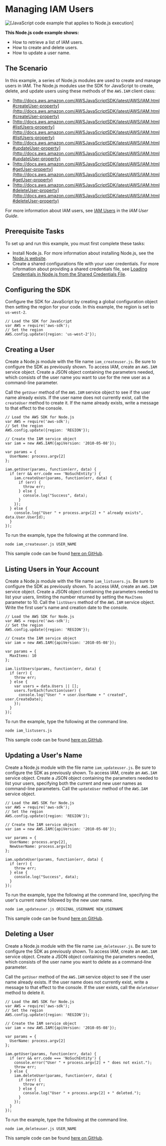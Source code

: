 # Managing IAM Users<a name="iam-examples-managing-users"></a>

![\[JavaScript code example that applies to Node.js execution\]](http://docs.aws.amazon.com/sdk-for-javascript/v2/developer-guide/images/nodeicon.png)

**This Node\.js code example shows:**
+ How to retrieve a list of IAM users\.
+ How to create and delete users\.
+ How to update a user name\.

## The Scenario<a name="iam-examples-managing-users-scenario"></a>

In this example, a series of Node\.js modules are used to create and manage users in IAM\. The Node\.js modules use the SDK for JavaScript to create, delete, and update users using these methods of the `AWS.IAM` client class:
+ [http://docs.aws.amazon.com/AWSJavaScriptSDK/latest/AWS/IAM.html#createUser-property](http://docs.aws.amazon.com/AWSJavaScriptSDK/latest/AWS/IAM.html#createUser-property)
+ [http://docs.aws.amazon.com/AWSJavaScriptSDK/latest/AWS/IAM.html#listUsers-property](http://docs.aws.amazon.com/AWSJavaScriptSDK/latest/AWS/IAM.html#listUsers-property)
+ [http://docs.aws.amazon.com/AWSJavaScriptSDK/latest/AWS/IAM.html#updateUser-property](http://docs.aws.amazon.com/AWSJavaScriptSDK/latest/AWS/IAM.html#updateUser-property)
+ [http://docs.aws.amazon.com/AWSJavaScriptSDK/latest/AWS/IAM.html#getUser-property](http://docs.aws.amazon.com/AWSJavaScriptSDK/latest/AWS/IAM.html#getUser-property)
+ [http://docs.aws.amazon.com/AWSJavaScriptSDK/latest/AWS/IAM.html#deleteUser-property](http://docs.aws.amazon.com/AWSJavaScriptSDK/latest/AWS/IAM.html#deleteUser-property)

For more information about IAM users, see [IAM Users](http://docs.aws.amazon.com/IAM/latest/UserGuide/id_users.html) in the *IAM User Guide*\.

## Prerequisite Tasks<a name="iam-examples-managing-users-prerequisites"></a>

To set up and run this example, you must first complete these tasks:
+ Install Node\.js\. For more information about installing Node\.js, see the [Node\.js website](https://nodejs.org)\.
+ Create a shared configurations file with your user credentials\. For more information about providing a shared credentials file, see [Loading Credentials in Node\.js from the Shared Credentials File](loading-node-credentials-shared.md)\.

## Configuring the SDK<a name="iam-examples-managing-users-configure-sdk"></a>

Configure the SDK for JavaScript by creating a global configuration object then setting the region for your code\. In this example, the region is set to `us-west-2`\.

```
// Load the SDK for JavaScript
var AWS = require('aws-sdk');
// Set the region 
AWS.config.update({region: 'us-west-2'});
```

## Creating a User<a name="iam-examples-managing-users-creating-users"></a>

Create a Node\.js module with the file name `iam_createuser.js`\. Be sure to configure the SDK as previously shown\. To access IAM, create an `AWS.IAM` service object\. Create a JSON object containing the parameters needed, which consists of the user name you want to use for the new user as a command\-line parameter\.

Call the `getUser` method of the `AWS.IAM` service object to see if the user name already exists\. If the user name does not currently exist, call the `createUser` method to create it\. If the name already exists, write a message to that effect to the console\.

```
// Load the AWS SDK for Node.js
var AWS = require('aws-sdk');
// Set the region 
AWS.config.update({region: 'REGION'});

// Create the IAM service object
var iam = new AWS.IAM({apiVersion: '2010-05-08'});

var params = {
  UserName: process.argv[2]
};

iam.getUser(params, function(err, data) {
  if (err && err.code === 'NoSuchEntity') {
    iam.createUser(params, function(err, data) {
      if (err) {
        throw err;
      } else {
        console.log("Success", data);
      }
    });
  } else {
    console.log("User " + process.argv[2] + " already exists", data.User.UserId);
  }
});
```

To run the example, type the following at the command line\.

```
node iam_createuser.js USER_NAME
```

This sample code can be found [here on GitHub](https://github.com/awsdocs/aws-doc-sdk-examples/blob/master/javascript/example_code/iam/iam_createuser.js)\.

## Listing Users in Your Account<a name="iam-examples-managing-users-listing-users"></a>

Create a Node\.js module with the file name `iam_listusers.js`\. Be sure to configure the SDK as previously shown\. To access IAM, create an `AWS.IAM` service object\. Create a JSON object containing the parameters needed to list your users, limiting the number returned by setting the `MaxItems` parameter to 10\. Call the `listUsers` method of the `AWS.IAM` service object\. Write the first user's name and creation date to the console\.

```
// Load the AWS SDK for Node.js
var AWS = require('aws-sdk');
// Set the region 
AWS.config.update({region: 'REGION'});

// Create the IAM service object
var iam = new AWS.IAM({apiVersion: '2010-05-08'});

var params = {
  MaxItems: 10
};

iam.listUsers(params, function(err, data) {
  if (err) {
    throw err;
  } else {
    var users = data.Users || [];
    users.forEach(function(user) {
      console.log("User " + user.UserName + " created", user.CreateDate);
    });
  }
});
```

To run the example, type the following at the command line\.

```
node iam_listusers.js
```

This sample code can be found [here on GitHub](https://github.com/awsdocs/aws-doc-sdk-examples/blob/master/javascript/example_code/iam/iam_listusers.js)\.

## Updating a User's Name<a name="iam-examples-managing-users-updating-users"></a>

Create a Node\.js module with the file name `iam_updateuser.js`\. Be sure to configure the SDK as previously shown\. To access IAM, create an `AWS.IAM` service object\. Create a JSON object containing the parameters needed to list your users, specifying both the current and new user names as command\-line parameters\. Call the `updateUser` method of the `AWS.IAM` service object\.

```
// Load the AWS SDK for Node.js
var AWS = require('aws-sdk');
// Set the region 
AWS.config.update({region: 'REGION'});

// Create the IAM service object
var iam = new AWS.IAM({apiVersion: '2010-05-08'});

var params = {
  UserName: process.argv[2],
  NewUserName: process.argv[3]
};

iam.updateUser(params, function(err, data) {
  if (err) {
    throw err;
  } else {
    console.log("Success", data);
  }
});
```

To run the example, type the following at the command line, specifying the user's current name followed by the new user name\.

```
node iam_updateuser.js ORIGINAL_USERNAME NEW_USERNAME
```

This sample code can be found [here on GitHub](https://github.com/awsdocs/aws-doc-sdk-examples/blob/master/javascript/example_code/iam/iam_updateuser.js)\.

## Deleting a User<a name="iam-examples-managing-users-deleting-users"></a>

Create a Node\.js module with the file name `iam_deleteuser.js`\. Be sure to configure the SDK as previously shown\. To access IAM, create an `AWS.IAM` service object\. Create a JSON object containing the parameters needed, which consists of the user name you want to delete as a command\-line parameter\.

Call the `getUser` method of the `AWS.IAM` service object to see if the user name already exists\. If the user name does not currently exist, write a message to that effect to the console\. If the user exists, call the `deleteUser` method to delete it\.

```
// Load the AWS SDK for Node.js
var AWS = require('aws-sdk');
// Set the region 
AWS.config.update({region: 'REGION'});

// Create the IAM service object
var iam = new AWS.IAM({apiVersion: '2010-05-08'});

var params = {
  UserName: process.argv[2]
};

iam.getUser(params, function(err, data) {
  if (err && err.code === 'NoSuchEntity') {
    console.error("User " + process.argv[2] + " does not exist.");
    throw err;
  } else {
    iam.deleteUser(params, function(err, data) {
      if (err) {
        throw err;
      } else {
        console.log("User " + process.argv[2] + " deleted.");
      }
    });
  }
});
```

To run the example, type the following at the command line\.

```
node iam_deleteuser.js USER_NAME
```

This sample code can be found [here on GitHub](https://github.com/awsdocs/aws-doc-sdk-examples/blob/master/javascript/example_code/iam/iam_deleteuser.js)\.